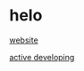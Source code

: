 # helo
[website](https://astyrisk.neocities.org/) 

[active developing](https://codeberg.org/astyrisk)
